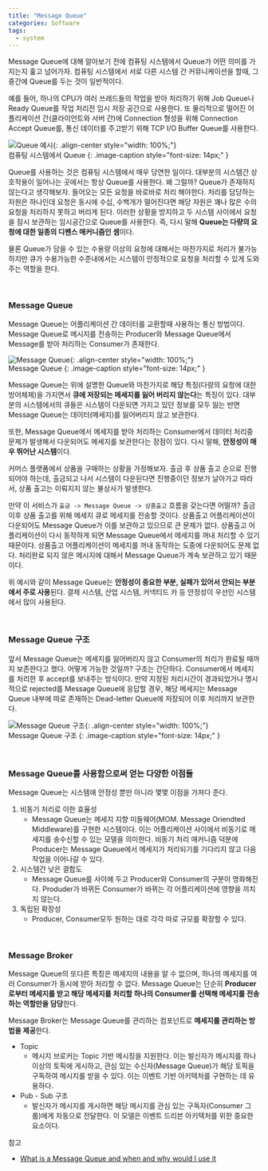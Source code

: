 ```yaml
---  
title: "Message Queue"
categories: Software
tags:
  - system
---  
```



Message Queue에 대해 알아보기 전에 컴퓨팅 시스템에서 Queue가 어떤 의미를 가지는지 훑고 넘어가자.
컴퓨팅 시스템에서 서로 다른 시스템 간 커뮤니케이션을 할때, 그 중간에 Queue를 두는 것이 일반적이다.

예를 들어, 하나의 CPU가 여러 쓰레드들의 작업을 받아 처리하기 위해 Job Queue나 Ready Queue를 작업 처리전 임시 저장 공간으로 사용한다. 또 물리적으로 떨어진 어플리케이션 간(클라이언트와 서버 간)에 Connection 형성을 위해  Connection Accept Queue를, 통신 데이터를 주고받기 위해 TCP I/O Buffer Queue를 사용한다.

![Queue 예시](https://github.com/kids-ground/mentos_flutter/assets/52196792/ddc7891c-090b-4749-aa5b-ffbe7b2d64a7){: .align-center style="width: 100%;"}  
컴퓨팅 시스템에서 Queue
{: .image-caption style="font-size: 14px;" }  


Queue를 사용하는 것은 컴퓨팅 시스템에서 매우 당연한 일이다. 대부분의 시스템간 상호작용이 일어나는 곳에서는 항상 Queue를 사용한다. 왜 그럴까? Queue가 존재하지 않는다고 생각해보자. 들어오는 모든 요청을 바로바로 처리 해야한다. 처리를 담당하는 자원은 하나인데 요청은 동시에 수십, 수백개가 떨어진다면 해당 자원은 꽤나 많은 수의 요청을 처리하지 못하고 버리게 된다. 이러한 상황을 방지하고 두 시스템 사이에서 요청을 잠시 보관하는 임시공간으로 Queue를 사용한다. 즉, 다시 말해 **Queue는 다량의 요청에 대한 일종의 디펜스 매커니즘인 셈**이다.

물론 Queue가 담을 수 있는 수용량 이상의 요청에 대해서는 마찬가지로 처리가 불가능하지만 큐가 수용가능한 수준내에서는 시스템이 안정적으로 요청을 처리할 수 있게 도와주는 역할을 한다.

<br />  

### Message Queue
Message Queue는 어플리케이션 간 데이터를 교환할때 사용하는 통신 방법이다. Message Queue로 메시지를 전송하는 Producer와 Message Queue에서 Message를 받아 처리하는 Consumer가 존재한다. 

![Message Queue](https://github.com/kids-ground/mentos_flutter/assets/52196792/a5e74451-613e-404b-983a-0eadfa6aef5f){: .align-center style="width: 100%;"}  
Message Queue
{: .image-caption style="font-size: 14px;" }  


Message Queue는 위에 설명한 Queue와 마찬가지로 해당 특징(다량의 요청에 대한 방어체제)을 가지면서 **큐에 저장되는 메세지를 잃어 버리지 않는다**는 특징이 있다. 대부분의 시스템에서의 큐들은 시스템이 다운되면 가지고 있던 정보를 모두 잃는 반면 Message Queue는 데이터(메세지)를 잃어버리지 않고 보관한다.

또한, Message Queue에서 메세지를 받아 처리하는 Consumer에서 데이터 처리중 문제가 발생해서 다운되어도 메세지를 보관한다는 장점이 있다. 다시 말해, **안정성이 매우 뛰어난 시스템**이다.

커머스 플랫폼에서 상품을 구매하는 상황을 가정해보자. 출금 후 상품 출고 순으로 진행되어야 하는데, 출금되고 나서 시스템이 다운된다면 진행중이던 정보가 날아가고 따라서, 상품 출고는 이뤄지지 않는 불상사가 발생한다.

만약  이 서비스가 `출금 -> Message Queue -> 상품출고`  흐름을 갖는다면 어떨까? 출금이후 상품 출고를 위해 메세지 큐로 메세지를 전송할 것이다. 상품출고 어플리케이션이 다운되어도 Message Queue가 이를 보관하고 있으므로 큰 문제가 없다. 상품출고 어플리케이션이 다시 동작하게 되면 Message Queue에서 메세지를 꺼내 처리할 수 있기 때문이다.  상품출고 어플리케이션이 메세지를 꺼내 동작하는 도중에 다운되어도 문제 없다. 처리완료 되지 않은 메시지에 대해서 Message Queue가 계속 보관하고 있기 때문이다. 

위 예시와 같이 Message Queue는 **안정성이 중요한 부분, 실패가 있어서 안되는 부분에서 주로 사용**된다. 결제 시스템, 산업 시스템, 커넥티드 카 등 안정성이 우선인 시스템에서 많이 사용된다.  

<br />  

### Message Queue 구조
앞서 Message Queue는 메세지를 잃어버리지 않고 Consumer의 처리가 완료될 때까지 보존한다고 했다. 어떻게 가능한 것일까? 구조는 간단하다. Consumer에서 메세지를 처리한 후 accept를 보내주는 방식이다. 만약 지정된 처리시간이 경과되었거나 명시적으로 rejected를 Message Queue에 응답할 경우, 해당 메세지는  Message Queue 내부에 따로 존재하는 Dead-letter Queue에 저장되어 이후 처리까지 보관한다.


![Message Queue 구조](https://github.com/kids-ground/mentos_flutter/assets/52196792/0f97119a-8964-41a3-b597-447d73972a61){: .align-center style="width: 100%;"}  
Message Queue 구조
{: .image-caption style="font-size: 14px;" }  

<br />  

### Message Queue를 사용함으로써 얻는 다양한 이점들

Message Queue는 시스템에 안정성 뿐만 아니라 몇몇 이점을 가져다 준다.
1. 비동기 처리로 이한 효율성
	- Message Queue는 메세지 지향 미들웨어(MOM. Message Oriendted Middleware)를 구현한 시스템이다. 이는 어플리케이션 사이에서 비동기로 메세지를 송수신할 수 있는 모델을 의미한다.
	  비동기 처리 매커니즘 덕분에  Producer는 Message Queue에서 메세지가 처리되기를 기다리지 않고 다음 작업을 이어나갈 수 있다. 
1. 시스템간 낮은 결합도
	- Message Queue를 사이에 두고 Producer와 Consumer의 구분이 명화해진다. Produder가 바뀌든 Consumer가 바뀌는 각 어플리케이션에 영향을 끼치지 않는다.
2. 독립된 확장성
	- Producer, Consumer모두 원하는 대로 각각 따로 규모를 확장할 수 있다. 

<br />  

### Message Broker
Message Queue의 또다른 특징은 메세지의 내용을 알 수 없으며, 하나의 메세지를 여러 Consumer가 동시에 받아 처리할 수 없다. Message Queue는 단순히 **Producer로부터 메세지를 받고 해당 메세지를 처리할 하나의 Consumer를 선택해 메세지를 전송하는 역할만을 담당**한다. 

Message Broker는 Message Queue를 관리하는 컴포넌트로 **메세지를 관리하는 방법을 제공**한다.
- Topic
	- 메시지 브로커는 Topic 기반 메시징을 지원한다. 이는 발신자가 메시지를 하나 이상의 토픽에 게시하고, 관심 있는 수신자(Message Queue)가 해당 토픽을 구독하여 메시지를 받을 수 있다. 이는 이벤트 기반 아키텍처를 구현하는 데 유용하다.
- Pub - Sub 구조
	- 발신자가 메시지를 게시하면 해당 메시지를 관심 있는 구독자(Consumer 그룹)에게 자동으로 전달한다. 이 모델은 이벤트 드리븐 아키텍처를 위한 중요한 요소이다.



참고
- [What is a Message Queue and when and why would I use it](https://www.youtube.com/watch?v=bHSV916YbHE&t=1s)